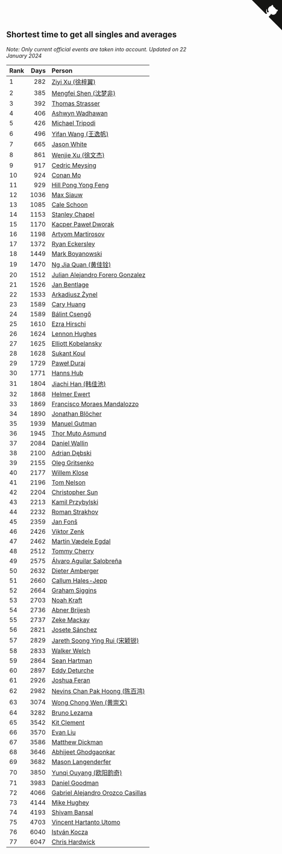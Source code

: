 ## Shortest time to get all singles and averages

*Note: Only current official events are taken into account.*
*Updated on 22 January 2024*

| Rank | Days | Person |
| :--- | ---: | :--- |
| 1 | 282 | [Ziyi Xu (徐梓翼)](https://www.worldcubeassociation.org/persons/2023XUZI01) |
| 2 | 385 | [Mengfei Shen (沈梦非)](https://www.worldcubeassociation.org/persons/2018SHEN07) |
| 3 | 392 | [Thomas Strasser](https://www.worldcubeassociation.org/persons/2022STRA10) |
| 4 | 406 | [Ashwyn Wadhawan](https://www.worldcubeassociation.org/persons/2022WADH02) |
| 5 | 426 | [Michael Tripodi](https://www.worldcubeassociation.org/persons/2021TRIP01) |
| 6 | 496 | [Yifan Wang (王逸帆)](https://www.worldcubeassociation.org/persons/2017WANY29) |
| 7 | 665 | [Jason White](https://www.worldcubeassociation.org/persons/2016WHIT16) |
| 8 | 861 | [Wenjie Xu (徐文杰)](https://www.worldcubeassociation.org/persons/2016XUWE02) |
| 9 | 917 | [Cedric Meysing](https://www.worldcubeassociation.org/persons/2017MEYS02) |
| 10 | 924 | [Conan Mo](https://www.worldcubeassociation.org/persons/2020MOCO01) |
| 11 | 929 | [Hill Pong Yong Feng](https://www.worldcubeassociation.org/persons/2017FENG10) |
| 12 | 1036 | [Max Siauw](https://www.worldcubeassociation.org/persons/2017SIAU02) |
| 13 | 1085 | [Cale Schoon](https://www.worldcubeassociation.org/persons/2014SCHO02) |
| 14 | 1153 | [Stanley Chapel](https://www.worldcubeassociation.org/persons/2016CHAP04) |
| 15 | 1170 | [Kacper Paweł Dworak](https://www.worldcubeassociation.org/persons/2020DWOR01) |
| 16 | 1198 | [Artyom Martirosov](https://www.worldcubeassociation.org/persons/2016MART29) |
| 17 | 1372 | [Ryan Eckersley](https://www.worldcubeassociation.org/persons/2019ECKE02) |
| 18 | 1449 | [Mark Boyanowski](https://www.worldcubeassociation.org/persons/2014BOYA01) |
| 19 | 1470 | [Ng Jia Quan (黄佳铨)](https://www.worldcubeassociation.org/persons/2015QUAN03) |
| 20 | 1512 | [Julian Alejandro Forero Gonzalez](https://www.worldcubeassociation.org/persons/2018GONZ30) |
| 21 | 1526 | [Jan Bentlage](https://www.worldcubeassociation.org/persons/2010BENT01) |
| 22 | 1533 | [Arkadiusz Żynel](https://www.worldcubeassociation.org/persons/2018ZYNE01) |
| 23 | 1589 | [Cary Huang](https://www.worldcubeassociation.org/persons/2015HUAN48) |
| 24 | 1589 | [Bálint Csengő](https://www.worldcubeassociation.org/persons/2019CSEN01) |
| 25 | 1610 | [Ezra Hirschi](https://www.worldcubeassociation.org/persons/2019HIRS01) |
| 26 | 1624 | [Lennon Hughes](https://www.worldcubeassociation.org/persons/2017HUGH04) |
| 27 | 1625 | [Elliott Kobelansky](https://www.worldcubeassociation.org/persons/2019KOBE03) |
| 28 | 1628 | [Sukant Koul](https://www.worldcubeassociation.org/persons/2014KOUL01) |
| 29 | 1729 | [Paweł Duraj](https://www.worldcubeassociation.org/persons/2016DURA09) |
| 30 | 1771 | [Hanns Hub](https://www.worldcubeassociation.org/persons/2013HUBH01) |
| 31 | 1804 | [Jiachi Han (韩佳池)](https://www.worldcubeassociation.org/persons/2014HANJ02) |
| 32 | 1868 | [Helmer Ewert](https://www.worldcubeassociation.org/persons/2015EWER01) |
| 33 | 1869 | [Francisco Moraes Mandalozzo](https://www.worldcubeassociation.org/persons/2017MAND13) |
| 34 | 1890 | [Jonathan Blöcher](https://www.worldcubeassociation.org/persons/2018BLOC01) |
| 35 | 1939 | [Manuel Gutman](https://www.worldcubeassociation.org/persons/2017GUTM01) |
| 36 | 1945 | [Thor Muto Asmund](https://www.worldcubeassociation.org/persons/2017ASMU01) |
| 37 | 2084 | [Daniel Wallin](https://www.worldcubeassociation.org/persons/2013WALL03) |
| 38 | 2100 | [Adrian Dębski](https://www.worldcubeassociation.org/persons/2017DEBS01) |
| 39 | 2155 | [Oleg Gritsenko](https://www.worldcubeassociation.org/persons/2011GRIT01) |
| 40 | 2177 | [Willem Klose](https://www.worldcubeassociation.org/persons/2017KLOS01) |
| 41 | 2196 | [Tom Nelson](https://www.worldcubeassociation.org/persons/2013NELS01) |
| 42 | 2204 | [Christopher Sun](https://www.worldcubeassociation.org/persons/2017SUNC02) |
| 43 | 2213 | [Kamil Przybylski](https://www.worldcubeassociation.org/persons/2016PRZY01) |
| 44 | 2232 | [Roman Strakhov](https://www.worldcubeassociation.org/persons/2012STRA02) |
| 45 | 2359 | [Jan Fonš](https://www.worldcubeassociation.org/persons/2017FONS04) |
| 46 | 2426 | [Viktor Zenk](https://www.worldcubeassociation.org/persons/2016ZENK01) |
| 47 | 2462 | [Martin Vædele Egdal](https://www.worldcubeassociation.org/persons/2013EGDA02) |
| 48 | 2512 | [Tommy Cherry](https://www.worldcubeassociation.org/persons/2015CHER07) |
| 49 | 2575 | [Álvaro Aguilar Salobreña](https://www.worldcubeassociation.org/persons/2015SALO01) |
| 50 | 2632 | [Dieter Amberger](https://www.worldcubeassociation.org/persons/2016AMBE02) |
| 51 | 2660 | [Callum Hales-Jepp](https://www.worldcubeassociation.org/persons/2012HALE01) |
| 52 | 2664 | [Graham Siggins](https://www.worldcubeassociation.org/persons/2016SIGG01) |
| 53 | 2703 | [Noah Kraft](https://www.worldcubeassociation.org/persons/2016KRAF01) |
| 54 | 2736 | [Abner Brijesh](https://www.worldcubeassociation.org/persons/2016BRIJ01) |
| 55 | 2737 | [Zeke Mackay](https://www.worldcubeassociation.org/persons/2015MACK06) |
| 56 | 2821 | [Josete Sánchez](https://www.worldcubeassociation.org/persons/2015SANC18) |
| 57 | 2829 | [Jareth Soong Ying Rui (宋颖锐)](https://www.worldcubeassociation.org/persons/2016SOON01) |
| 58 | 2833 | [Walker Welch](https://www.worldcubeassociation.org/persons/2011WELC01) |
| 59 | 2864 | [Sean Hartman](https://www.worldcubeassociation.org/persons/2016HART02) |
| 60 | 2897 | [Eddy Deturche](https://www.worldcubeassociation.org/persons/2014DETU01) |
| 61 | 2926 | [Joshua Feran](https://www.worldcubeassociation.org/persons/2011FERA01) |
| 62 | 2982 | [Nevins Chan Pak Hoong (陈百鸿)](https://www.worldcubeassociation.org/persons/2010CHAN20) |
| 63 | 3074 | [Wong Chong Wen (黄崇文)](https://www.worldcubeassociation.org/persons/2014WENW01) |
| 64 | 3282 | [Bruno Lezama](https://www.worldcubeassociation.org/persons/2014LEZA02) |
| 65 | 3542 | [Kit Clement](https://www.worldcubeassociation.org/persons/2008CLEM01) |
| 66 | 3570 | [Evan Liu](https://www.worldcubeassociation.org/persons/2009LIUE01) |
| 67 | 3586 | [Matthew Dickman](https://www.worldcubeassociation.org/persons/2013DICK01) |
| 68 | 3646 | [Abhijeet Ghodgaonkar](https://www.worldcubeassociation.org/persons/2013GHOD01) |
| 69 | 3682 | [Mason Langenderfer](https://www.worldcubeassociation.org/persons/2013LANG03) |
| 70 | 3850 | [Yunqi Ouyang (欧阳韵奇)](https://www.worldcubeassociation.org/persons/2007YUNQ01) |
| 71 | 3983 | [Daniel Goodman](https://www.worldcubeassociation.org/persons/2013GOOD01) |
| 72 | 4066 | [Gabriel Alejandro Orozco Casillas](https://www.worldcubeassociation.org/persons/2008CASI01) |
| 73 | 4144 | [Mike Hughey](https://www.worldcubeassociation.org/persons/2007HUGH01) |
| 74 | 4193 | [Shivam Bansal](https://www.worldcubeassociation.org/persons/2011BANS02) |
| 75 | 4703 | [Vincent Hartanto Utomo](https://www.worldcubeassociation.org/persons/2010UTOM01) |
| 76 | 6040 | [István Kocza](https://www.worldcubeassociation.org/persons/2005KOCZ01) |
| 77 | 6047 | [Chris Hardwick](https://www.worldcubeassociation.org/persons/2003HARD01) |


<a href="https://github.com/JustinTimeCuber/wca_statistics" class="github-corner" aria-label="View source on Github"><svg width="80" height="80" viewBox="0 0 250 250" style="fill:#151513; color:#fff; position: absolute; top: 0; border: 0; right: 0;" aria-hidden="true"><path d="M0,0 L115,115 L130,115 L142,142 L250,250 L250,0 Z"></path><path d="M128.3,109.0 C113.8,99.7 119.0,89.6 119.0,89.6 C122.0,82.7 120.5,78.6 120.5,78.6 C119.2,72.0 123.4,76.3 123.4,76.3 C127.3,80.9 125.5,87.3 125.5,87.3 C122.9,97.6 130.6,101.9 134.4,103.2" fill="currentColor" style="transform-origin: 130px 106px;" class="octo-arm"></path><path d="M115.0,115.0 C114.9,115.1 118.7,116.5 119.8,115.4 L133.7,101.6 C136.9,99.2 139.9,98.4 142.2,98.6 C133.8,88.0 127.5,74.4 143.8,58.0 C148.5,53.4 154.0,51.2 159.7,51.0 C160.3,49.4 163.2,43.6 171.4,40.1 C171.4,40.1 176.1,42.5 178.8,56.2 C183.1,58.6 187.2,61.8 190.9,65.4 C194.5,69.0 197.7,73.2 200.1,77.6 C213.8,80.2 216.3,84.9 216.3,84.9 C212.7,93.1 206.9,96.0 205.4,96.6 C205.1,102.4 203.0,107.8 198.3,112.5 C181.9,128.9 168.3,122.5 157.7,114.1 C157.9,116.9 156.7,120.9 152.7,124.9 L141.0,136.5 C139.8,137.7 141.6,141.9 141.8,141.8 Z" fill="currentColor" class="octo-body"></path></svg></a><style>.github-corner:hover .octo-arm{animation:octocat-wave 560ms ease-in-out}@keyframes octocat-wave{0%,100%{transform:rotate(0)}20%,60%{transform:rotate(-25deg)}40%,80%{transform:rotate(10deg)}}@media (max-width:500px){.github-corner:hover .octo-arm{animation:none}.github-corner .octo-arm{animation:octocat-wave 560ms ease-in-out}}</style>
